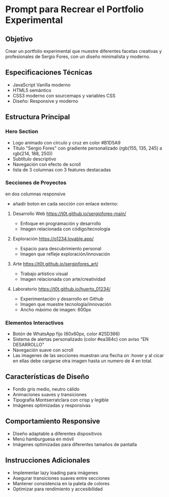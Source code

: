 
# Prompt para Recrear el Portfolio Experimental

## Objetivo
Crear un portfolio experimental que muestre diferentes facetas creativas y profesionales de Sergio Fores, con un diseño minimalista y moderno.

## Especificaciones Técnicas
- JavaScript Vanilla moderno
- HTML5 semántico
- CSS3 moderno con sourcemaps y variables CSS
- Diseño: Responsive y moderno

## Estructura Principal

### Hero Section
- Logo animado con círculo y cruz en color #B1D5A9
- Título "Sergio Fores" con gradiente personalizado (rgb(155, 135, 245) a rgb(214, 188, 250))
- Subtítulo descriptivo
- Navegación con efecto de scroll
- lista de 3 columnas con 3 features destacadas

### Secciones de Proyectos
en dos columnas responsive
- añadir boton en cada sección con enlace externo:

1. Desarrollo Web
https://t0t.github.io/sergiofores-main/
   - Enfoque en programación y desarrollo
   - Imagen relacionada con código/tecnología

2. Exploración
https://o1234.lovable.app/
   - Espacio para descubrimiento personal
   - Imagen que refleje exploración/innovación

3. Arte
https://t0t.github.io/sergiofores_art/
   - Trabajo artístico visual
   - Imagen relacionada con arte/creatividad

4. Laboratorio
https://t0t.github.io/huerto_01234/
   - Experimentación y desarrollo en Github
   - Imagen que muestre tecnología/innovación
   - Ancho máximo de imagen: 600px

### Elementos Interactivos
- Botón de WhatsApp fijo (60x60px, color #25D366)
- Sistema de alertas personalizado (color #ea384c) con aviso "EN DESARROLLO"
- Navegación suave con scroll
- Las imagenes de las secciones muestran una flecha on :hover y al cicar en ellas debe cargarse otra imagen hasta un numero de 4 en total.


## Características de Diseño
- Fondo gris medio, neutro cálido
- Animaciones suaves y transiciones
- Tipografía Montserratclara con crisp y legible
- Imágenes optimizadas y responsivas

## Comportamiento Responsive
- Diseño adaptable a diferentes dispositivos
- Menú hamburguesa en móvil
- Imágenes optimizadas para diferentes tamaños de pantalla

## Instrucciones Adicionales
- Implementar lazy loading para imágenes
- Asegurar transiciones suaves entre secciones
- Mantener consistencia en la paleta de colores
- Optimizar para rendimiento y accesibilidad

